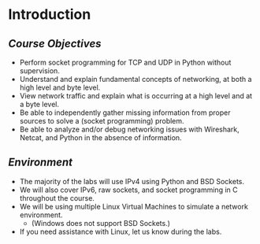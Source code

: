 # Introduction

## _**Course Objectives**_

* Perform socket programming for TCP and UDP in Python without supervision.
* Understand and explain fundamental concepts of networking, at both a high level and byte level.
* View network traffic and explain what is occurring at a high level and at a byte level.
* Be able to independently gather missing information from proper sources to solve a \(socket programming\) problem.
* Be able to analyze and/or debug networking issues with Wireshark, Netcat, and Python in the absence of information.

## _**Environment**_

* The majority of the labs will use IPv4 using Python and BSD Sockets.
* We will also cover IPv6, raw sockets, and socket programming in C throughout the course.
* We will be using multiple Linux Virtual Machines to simulate a network environment.
  * \(Windows does not support BSD Sockets.\)
* If you need assistance with Linux, let us know during the labs.



